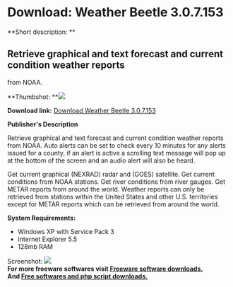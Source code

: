 # Download: Weather Beetle 3.0.7.153

**Short description: **

## Retrieve graphical and text forecast and current condition weather reports
from NOAA.

  
**Thumbshot: **![](http://www.freewarefiles.com/screenshot/weatherbeetle_md.jpg)   
  
**Download link:** [Download Weather Beetle 3.0.7.153](http://freesoftwares.boysofts.com/Weather-Beetle_program_81935.html)  
  

**Publisher's Description**  
  

Retrieve graphical and text forecast and current condition weather reports
from NOAA. Auto alerts can be set to check every 10 minutes for any alerts
issued for a county, if an alert is active a scrolling text message will pop
up at the bottom of the screen and an audio alert will also be heard.

Get current graphical (NEXRAD) radar and (GOES) satellite. Get current
conditions from NOAA stations. Get river conditions from river gauges. Get
METAR reports from around the world. Weather reports can only be retrieved
from stations within the United States and other U.S. territories except for
METAR reports which can be retrieved from around the world.

**System Requirements:**

  * Windows XP with Service Pack 3 
  * Internet Explorer 5.5 
  * 128mb RAM 

  
  
Screenshot: ![](http://www.freewarefiles.com/screenshot/weatherbeetle.jpg)  
**For more freeware softwares visit [Freeware software downloads.](http://freesoftwares.boysofts.com/)**   
**And [Free softwares and php script downloads.](http://www.boysofts.com/)**

